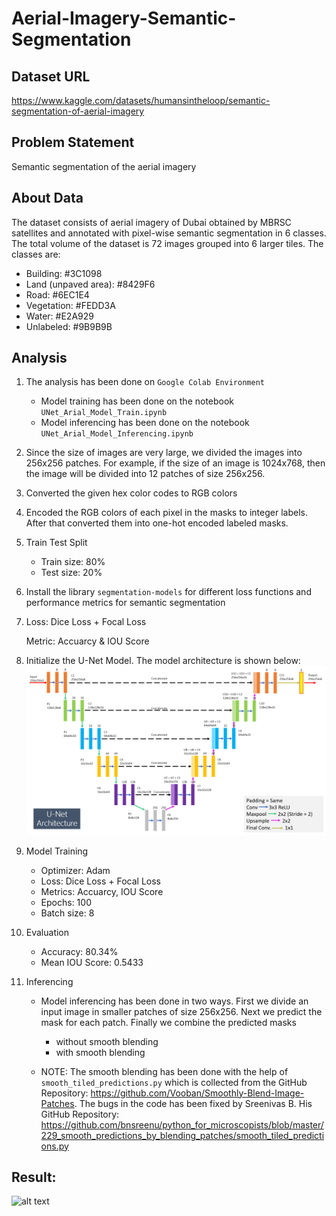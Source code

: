 # Aerial-Imagery-Semantic-Segmentation

## Dataset URL
https://www.kaggle.com/datasets/humansintheloop/semantic-segmentation-of-aerial-imagery

## Problem Statement
Semantic segmentation of the aerial imagery

## About Data
The dataset consists of aerial imagery of Dubai obtained by MBRSC satellites and annotated with pixel-wise semantic segmentation in 6 classes. The total volume of the dataset is 72 images grouped into 6 larger tiles. The classes are:

- Building: #3C1098
- Land (unpaved area): #8429F6
- Road: #6EC1E4
- Vegetation: #FEDD3A
- Water: #E2A929
- Unlabeled: #9B9B9B

## Analysis
1. The analysis has been done on `Google Colab Environment`
    - Model training has been done on the notebook `UNet_Arial_Model_Train.ipynb`
    - Model inferencing has been done on the notebook `UNet_Arial_Model_Inferencing.ipynb`
    


2. Since the size of images are very large, we divided the images into 256x256 patches. For example, if the size of an image is 1024x768, then the image will be divided into 12 patches of size 256x256.


3. Converted the given hex color codes to RGB colors


4. Encoded the RGB colors of each pixel in the masks to integer labels. After that converted them into one-hot encoded labeled masks.


5. Train Test Split
    - Train size: 80%
    - Test size: 20%
    
    
6. Install the library `segmentation-models` for different loss functions and performance metrics for semantic segmentation


7. Loss: Dice Loss + Focal Loss
    
    Metric: Accuarcy & IOU Score


8. Initialize the U-Net Model. The model architecture is shown below:
![alt text](https://github.com/Suvam-Bit/Aerial-Imagery-Semantic-Segmentation/blob/main/UNet_Architecture.png?raw=true)


9. Model Training
    - Optimizer: Adam
    - Loss: Dice Loss + Focal Loss
    - Metrics: Accuarcy, IOU Score
    - Epochs: 100
    - Batch size: 8
    
    
10. Evaluation
    - Accuracy: 80.34%
    - Mean IOU Score: 0.5433
    
    
11. Inferencing
    - Model inferencing has been done in two ways. First we divide an input image in smaller patches of size 256x256. Next we predict the mask for each patch. Finally we combine the predicted masks
        - without smooth blending
        - with smooth blending
        
    - NOTE: The smooth blending has been done with the help of `smooth_tiled_predictions.py` which is collected from the GitHub Repository: https://github.com/Vooban/Smoothly-Blend-Image-Patches. The bugs in the code has been fixed by Sreenivas B. His GitHub Repository: https://github.com/bnsreenu/python_for_microscopists/blob/master/229_smooth_predictions_by_blending_patches/smooth_tiled_predictions.py

## Result:
![alt text](https://github.com/Suvam-Bit/Aerial-Imagery-Semantic-Segmentation/blob/main/sample_image_outputs/output_03.jpg?raw=true)
